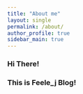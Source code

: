 ```yaml
---
title: "About me"
layout: single
permalink: /about/
author_profile: true
sidebar_main: true
---
```





### Hi There!
### This is Feele_j Blog!